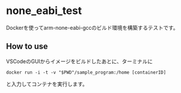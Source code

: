 # none_eabi_test
Dockerを使ってarm-none-eabi-gccのビルド環境を構築するテストです。
## How to use
VSCodeのGUIからイメージをビルドしたあとに、ターミナルに
```
docker run -i -t -v "$PWD"/sample_program:/home [containerID]
```
と入力してコンテナを実行します。
